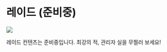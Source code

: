 # 레이드 (준비중)

![](../../.gitbook/assets/2022-07-18\_04.46.45.png)

레이드 컨텐츠는 준비중입니다. 최강의 적, 관리자 실을 무찔러 보세요!
